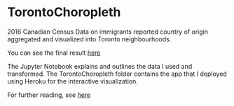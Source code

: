 # TorontoChoropleth
2016 Canadian Census Data on immigrants reported country of origin aggregated and visualized into Toronto neighbourhoods.

You can see the final result [here](https://torontochoropleth.herokuapp.com/2016TorontoChoropleth)

The Jupyter Notebook explains and outlines the data I used and transformed. The TorontoChoropleth folder contains the app that I deployed using Heroku for the interactive visualization.

For further reading, see [here](https://ferrallv.github.io/site/project/TorontoChoropleth-post/)
